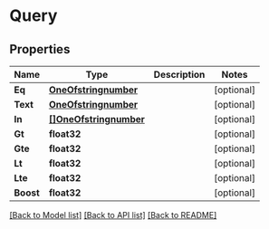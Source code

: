 # Query

## Properties

Name | Type | Description | Notes
------------ | ------------- | ------------- | -------------
**Eq** | [**OneOfstringnumber**](oneOf&lt;string,number&gt;.md) |  | [optional] 
**Text** | [**OneOfstringnumber**](oneOf&lt;string,number&gt;.md) |  | [optional] 
**In** | [**[]OneOfstringnumber**](oneOf&lt;string,number&gt;.md) |  | [optional] 
**Gt** | **float32** |  | [optional] 
**Gte** | **float32** |  | [optional] 
**Lt** | **float32** |  | [optional] 
**Lte** | **float32** |  | [optional] 
**Boost** | **float32** |  | [optional] 

[[Back to Model list]](../README.md#documentation-for-models) [[Back to API list]](../README.md#documentation-for-api-endpoints) [[Back to README]](../README.md)


